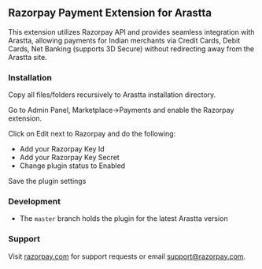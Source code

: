 ## Razorpay Payment Extension for Arastta

This extension utilizes Razorpay API and provides seamless integration with Arastta, allowing payments for Indian merchants via Credit Cards, Debit Cards, Net Banking (supports 3D Secure) without redirecting away from the Arastta site.

### Installation

Copy all files/folders recursively to Arastta installation directory.

Go to Admin Panel, Marketplace->Payments and enable the Razorpay extension.

Click on Edit next to Razorpay and do the following:

- Add your Razorpay Key Id
- Add your Razorpay Key Secret
- Change plugin status to Enabled

Save the plugin settings

### Development

- The `master` branch holds the plugin for the latest Arastta version

### Support

Visit [razorpay.com](https://razorpay.com) for support requests or email support@razorpay.com.
